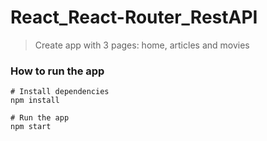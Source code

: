 ﻿# React_React-Router_RestAPI
> Create app with 3 pages: home, articles and movies

### How to run the app

```
# Install dependencies 
npm install

# Run the app
npm start
```